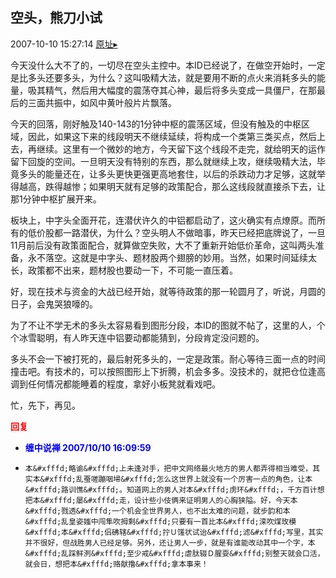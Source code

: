 ## 空头，熊刀小试
2007-10-10 15:27:14
[原址▸](http://www.fxgan.com/chan_time/2007_07_12/694.htm)



 今天没什么大不了的，一切尽在空头主控中。本ID已经说了，在做空开始时，一定是比多头还要多头，为什么？这叫吸精大法，就是要用不断的点火来消耗多头的能量，吸其精气，然后用大幅度的震荡夺其心神，最后将多头变成一具僵尸，在那最后的三面共振中，如风中黄叶般片片飘落。


 


 今天的回落，刚好触及140-143的1分钟中枢的震荡区域，但没有触及的中枢区域，因此，如果这下来的线段明天不继续延续，将构成一个类第三类买点，然后上去，再继续。这里有一个微妙的地方，今天留下这个线段不走完，就给明天的运作留下回旋的空间。一旦明天没有特别的东西，那么就继续上攻，继续吸精大法，毕竟多头的能量还在，让多头更快更强更高地套住，以后的杀跌动力才足够，这就举得越高，跌得越惨；如果明天就有足够的政策配合，那么这线段就直接杀下去，让那1分钟中枢扩展开来。


 


 板块上，中字头全面开花，连潜伏许久的中铝都启动了，这火确实有点燎原。而所有的低价股都一路潜伏，为什么？空头明人不做暗事，昨天已经把底牌说了，一旦11月前后没有政策面配合，就算做空失败，大不了重新开始低价革命，这叫两头准备，永不落空。这就是中字头、题材股两个翅膀的妙用。当然，如果时间延续太长，政策都不出来，题材股也要动一下，不可能一直压着。


 


 好，现在技术与资金的大战已经开始，就等待政策的那一轮圆月了，听说，月圆的日子，会鬼哭狼嚎的。


 


 为了不让不学无术的多头太容易看到图形分段，本ID的图就不帖了，这里的人，个个冰雪聪明，有人昨天连中铝要动都能猜到，分段肯定没问题的。


 


 多头不会一下被打死的，最后射死多头的，一定是政策。耐心等待三面一点的时间撞击吧。有技术的，可以按照图形上下折腾，机会多多。没技术的，就把仓位逢高调到任何情况都能睡着的程度，拿好小板凳就看戏吧。


 


 忙，先下，再见。


 


 





<font color='red'>**回复**</font>


- **<font color='blue'>缠中说禅 2007/10/10 16:09:59</font>**
- ```
  本&#xfffd;略谕&#xfffd;上未逢对手，把中文网络最火地方的男人都弄得相当难受，其实本&#xfffd;乱蚕嗟蹦咽埽&#xfffd;怎么这世界上就没有一个厉害一点的角色，让本&#xfffd;路训憔&#xfffd;。知道网上的男人对本&#xfffd;虏环&#xfffd;，千方百计想把本&#xfffd;屡&#xfffd;走，设计些小伎俩来证明男人的心胸狭隘。好，今天本&#xfffd;戮透&#xfffd;一个机会全世界男人，也不出太难的问题，就步韵和本&#xfffd;乱皇姿媸中闯隼吹拇剩&#xfffd;只要有一首比本&#xfffd;滦吹煤玫模&#xfffd;本&#xfffd;侣砩辖&#xfffd;拧Ｕ馐状试诒&#xfffd;滤&#xfffd;写里，其实并不很好，但战胜男人已经足够。另外，还让男人一步，就是有谁能改动其中一个字，本&#xfffd;乱踩鲜洌&#xfffd;至少戒&#xfffd;虐肽辍Ｄ腥耍&#xfffd;别整天就会口活，就会日，想把本&#xfffd;赂献撸&#xfffd;拿本事来！
  ```
